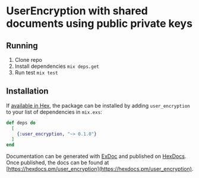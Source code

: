 # UserEncryption with shared documents using public private keys

## Running

1. Clone repo
2. Install dependencies `mix deps.get`
3. Run test `mix test`

## Installation

If [available in Hex](https://hex.pm/docs/publish), the package can be installed
by adding `user_encryption` to your list of dependencies in `mix.exs`:

```elixir
def deps do
  [
    {:user_encryption, "~> 0.1.0"}
  ]
end
```

Documentation can be generated with [ExDoc](https://github.com/elixir-lang/ex_doc)
and published on [HexDocs](https://hexdocs.pm). Once published, the docs can
be found at [https://hexdocs.pm/user_encryption](https://hexdocs.pm/user_encryption).
